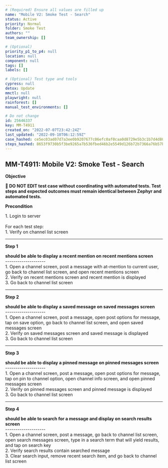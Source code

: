 ```yaml
---
# (Required) Ensure all values are filled up
name: "Mobile V2: Smoke Test - Search"
status: Active
priority: Normal
folder: Smoke Test
authors: ""
team_ownership: []

# (Optional)
priority_p1_to_p4: null
location: null
component: null
tags: []
labels: []

# (Optional) Test type and tools
cypress: null
detox: Update
mmctl: null
playwright: null
rainforest: []
manual_test_environments: []

# Do not change
id: 25646337
key: MM-T4911
created_on: "2022-07-07T23:42:24Z"
last_updated: "2022-09-10T06:12:59Z"
case_hashed: ce5ec03ad07d7a3ee0b9207677c06efc0af0caa0d8729e5b3c1b7d4d80e7e724807d559a0668e7ae75849aae0d61d614
steps_hashed: 8653f9730b5f3be9265a7b536fbed46b2e5549d126b72b7366a76b57b035bdb6343751e0c373110b1e2203fadfd03137
---
```


<!-- (Auto-generated) Based on frontmatter's "key" and "name" -->

## MM-T4911: Mobile V2: Smoke Test - Search

**Objective**

**🛑 DO NOT EDIT test case without coordinating with automated tests. Test steps and expected outcomes must remain identical between Zephyr and automated tests.**

**Precondition**

1\. Login to server\
\
For each test step:\
1\. Verify on channel list screen

---

**Step 1**

**should be able to display a recent mention on recent mentions screen**\
\--------------------\
1\. Open a channel screen, post a message with at-mention to current user, go back to channel list screen, and open recent mentions screen\
2\. Verify on recent mentions screen and recent mention is displayed\
3\. Go back to channel list screen

---

**Step 2**

**should be able to display a saved message on saved messages screen**\
\--------------------\
1\. Open a channel screen, post a message, open post options for message, tap on save option, go back to channel list screen, and open saved messages screen\
2\. Verify on saved messages screen and saved message is displayed\
3\. Go back to channel list screen

---

**Step 3**

**should be able to display a pinned message on pinned messages screen**\
\--------------------\
1\. Open a channel screen, post a message, open post options for message, tap on pin to channel option, open channel info screen, and open pinned messages screen\
2\. Verify on pinned messages screen and pinned message is displayed\
3\. Go back to channel list screen

---

**Step 4**

**should be able to search for a message and display on search results screen**\
\--------------------\
1\. Open a channel screen, post a message, go back to channel list screen, open search messages screen, type in a search term that will yield results, and tap on search key\
2\. Verify search results contain searched message\
3\. Clear search input, remove recent search item, and go back to channel list screen
